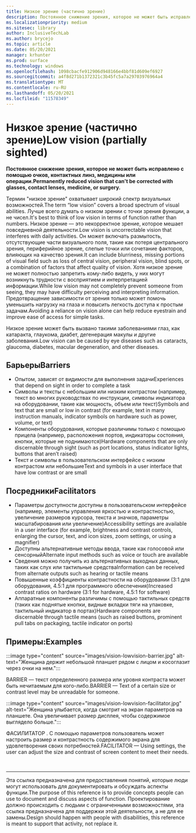 ```yaml
---
title: Низкое зрение (частично зрение)
description: Постоянное снижение зрения, которое не может быть исправлено с помощью очков, контактных линз, медицины или операции.
ms.localizationpriority: medium
ms.sitesec: library
author: InclusiveTechLab
ms.author: brycejo
ms.topic: article
ms.date: 05/20/2021
manager: krhunter
ms.prod: surface
ms.technology: windows
ms.openlocfilehash: 1098cbacfe912906d948166e4bbf81d609ef6927
ms.sourcegitcommit: a4f8d271b1372321c3b45fc5a7a29703976964a4
ms.translationtype: MT
ms.contentlocale: ru-RU
ms.lasthandoff: 05/20/2021
ms.locfileid: "11578349"
---
```

# <a name="low-vision-partially-sighted"></a><span data-ttu-id="90346-103">Низкое зрение (частично зрение)</span><span class="sxs-lookup"><span data-stu-id="90346-103">Low vision (partially sighted)</span></span>

**<span data-ttu-id="90346-104">Постоянное снижение зрения, которое не может быть исправлено с помощью очков, контактных линз, медицины или операции.</span><span class="sxs-lookup"><span data-stu-id="90346-104">Permanently reduced vision that can't be corrected with glasses, contact lenses, medicine, or surgery.</span></span>**

<span data-ttu-id="90346-105">Термин "низкое зрение" охватывает широкий спектр визуальных возможностей.</span><span class="sxs-lookup"><span data-stu-id="90346-105">The term “low vision” covers a broad spectrum of visual abilities.</span></span> <span data-ttu-id="90346-106">Лучше всего думать о низком зрении с точки зрения функции, а не чисел.</span><span class="sxs-lookup"><span data-stu-id="90346-106">It's best to think of low vision in terms of function rather than numbers.</span></span> <span data-ttu-id="90346-107">Низкое зрение — это некорректное зрение, которое мешает повседневной деятельности.</span><span class="sxs-lookup"><span data-stu-id="90346-107">Low vision is uncorrectable vision that interferes with daily activities.</span></span> <span data-ttu-id="90346-108">Он может включать размытость, отсутствующие части визуального поля, такие как потеря центрального зрения, периферийное зрение, слепые точки или сочетание факторов, влияющих на качество зрения.</span><span class="sxs-lookup"><span data-stu-id="90346-108">It can include blurriness, missing portions of visual field such as loss of central vision, peripheral vision, blind spots, or a combination of factors that affect quality of vision.</span></span> <span data-ttu-id="90346-109">Хотя низкое зрение не может полностью запретить кому-либо видеть, у них могут возникнуть трудности с восприятием и интерпретацией информации.</span><span class="sxs-lookup"><span data-stu-id="90346-109">While low vision may not completely prevent someone from seeing, they may have difficulty perceiving and interpreting information.</span></span> <span data-ttu-id="90346-110">Предотвращение зависимости от зрения только может помочь уменьшить нагрузку на глаза и повысить легкость доступа к простым задачам.</span><span class="sxs-lookup"><span data-stu-id="90346-110">Avoiding a reliance on vision alone can help reduce eyestrain and improve ease of access for simple tasks.</span></span>

<span data-ttu-id="90346-111">Низкое зрение может быть вызвано такими заболеваниями глаз, как катаракта, глаукома, диабет, дегенерация макулы и другие заболевания.</span><span class="sxs-lookup"><span data-stu-id="90346-111">Low vision can be caused by eye diseases such as cataracts, glaucoma, diabetes, macular degeneration, and other diseases.</span></span>

## <a name="barriers"></a><span data-ttu-id="90346-112">Барьеры</span><span class="sxs-lookup"><span data-stu-id="90346-112">Barriers</span></span>
* <span data-ttu-id="90346-113">Опытом, зависят от видимости для выполнения задачи</span><span class="sxs-lookup"><span data-stu-id="90346-113">Experiences that depend on sight in order to complete a task</span></span>
* <span data-ttu-id="90346-114">Символы и тексты с небольшим или низким контрастом (например, текст во многих руководствах по инструкции, символы индикатора на оборудовании, такие как мощность, объем или текст)</span><span class="sxs-lookup"><span data-stu-id="90346-114">Symbols and text that are small or low in contrast (for example, text in many instruction manuals, indicator symbols on hardware such as power, volume, or text)</span></span>
* <span data-ttu-id="90346-115">Компоненты оборудования, которые различимы только с помощью прицела (например, расположения портов, индикаторы состояния, кнопки, которые не поднимаются)</span><span class="sxs-lookup"><span data-stu-id="90346-115">Hardware components that are only discernable through sight (such as port locations, status indicator lights, buttons that aren’t raised)</span></span>
* <span data-ttu-id="90346-116">Текст и символы в пользовательском интерфейсе с низким контрастом или небольшие</span><span class="sxs-lookup"><span data-stu-id="90346-116">Text and symbols in a user interface that have low contrast or are small</span></span>

## <a name="facilitators"></a><span data-ttu-id="90346-117">Посредники</span><span class="sxs-lookup"><span data-stu-id="90346-117">Facilitators</span></span>
* <span data-ttu-id="90346-118">Параметры доступности доступны в пользовательском интерфейсе (например, элементы управления яркостью и контрастностью, увеличение размеров курсора, текста и значков, параметры масштабирования или увеличение)</span><span class="sxs-lookup"><span data-stu-id="90346-118">Accessibility settings are available in a user interface (for example, brightness and contrast controls, enlarging the cursor, text, and icon sizes, zoom settings, or using a magnifier)</span></span>
* <span data-ttu-id="90346-119">Доступны альтернативные методы ввода, такие как голосовой или сенсорный</span><span class="sxs-lookup"><span data-stu-id="90346-119">Alternate input methods such as voice or touch are available</span></span>
* <span data-ttu-id="90346-120">Сведения можно получить из альтернативных выходных данных, таких как слух или тактильные средства</span><span class="sxs-lookup"><span data-stu-id="90346-120">Information can be received from alternate outputs such as hearing or tactile means</span></span>
* <span data-ttu-id="90346-121">Повышенные коэффициенты контрастности на оборудовании (3:1 для оборудования, 4.5:1 для программного обеспечения)</span><span class="sxs-lookup"><span data-stu-id="90346-121">Increased contrast ratios on hardware (3:1 for hardware, 4.5:1 for software)</span></span>
* <span data-ttu-id="90346-122">Аппаратные компоненты различимы с помощью тактильных средств (таких как поднятые кнопки, видные вкладки тяги на упаковке, тактильный индикатор в портах)</span><span class="sxs-lookup"><span data-stu-id="90346-122">Hardware components are discernable through tactile means (such as raised buttons, prominent pull tabs on packaging, tactile indicator on ports)</span></span>


## <a name="examples"></a><span data-ttu-id="90346-123">Примеры:</span><span class="sxs-lookup"><span data-stu-id="90346-123">Examples</span></span>

:::image type="content" source="images/vision-lowvision-barrier.jpg" alt-text="Женщина держит небольшой планшет рядом с лицом и косоглазит через очки на нем.":::

<span data-ttu-id="90346-125">BARRIER — текст определенного размера или уровня контраста может быть нечитаемым для кого-либо.</span><span class="sxs-lookup"><span data-stu-id="90346-125">BARRIER — Text of a certain size or contrast level may be unreadable for someone.</span></span>

:::image type="content" source="images/vision-lowvision-facilitator.jpg" alt-text="Женщина улыбается, когда смотрит на экран параметров на планшете. Она увеличивает размер дисплея, чтобы содержимое выглядело больше.":::

<span data-ttu-id="90346-128">ФАСИЛИТАТОР . С помощью параметров пользователь может настроить размер и контрастность содержимого экрана для удовлетворения своих потребностей.</span><span class="sxs-lookup"><span data-stu-id="90346-128">FACILITATOR — Using settings, the user can adjust the size and contrast of screen content to meet their needs.</span></span> 

&nbsp;

[comment]: # (Заявление footer)
___
<span data-ttu-id="90346-130">Эта ссылка предназначена для предоставления понятий, которые люди могут использовать для документировать и обсуждать аспекты функции.</span><span class="sxs-lookup"><span data-stu-id="90346-130">The purpose of this reference is to provide concepts people can use to document and discuss aspects of function.</span></span> <span data-ttu-id="90346-131">Проектирование должно происходить с людьми с ограниченными возможностями, эта ссылка предназначена для поддержки этой деятельности, а не для ее замены.</span><span class="sxs-lookup"><span data-stu-id="90346-131">Design should happen with people with disabilities, this reference is meant to support that activity, not replace it.</span></span> 